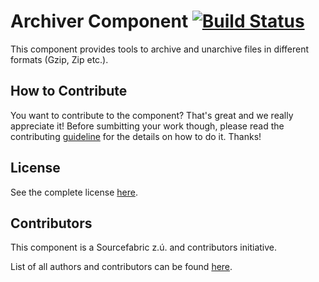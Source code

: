 Archiver Component [![Build Status](https://travis-ci.org/SuperdeskWebPublisher/seo.svg?branch=master)](https://travis-ci.org/SuperdeskWebPublisher/seo)
==============

This component provides tools to archive and unarchive files in different formats (Gzip, Zip etc.).

How to Contribute
-------------

You want to contribute to the component? That's great and we really appreciate it! Before sumbitting your work though, please read the contributing [guideline](http://superdesk-publisher.readthedocs.org/en/latest/contributing/index.html) for the details on how to do it. Thanks!

License
-----------

See the complete license [here](LICENSE.md).

Contributors
-------

This component is a Sourcefabric z.ú. and contributors initiative.

List of all authors and contributors can be found [here](AUTHORS.md).
